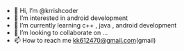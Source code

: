 - 👋 Hi, I’m @krrishcoder
- 👀 I’m interested in android development
- 🌱 I’m currently learning c++ , java , android development
- 💞️ I’m looking to collaborate on ...
- 📫 How to reach me kk612470@gmail.com(gmail)

<!---
krrishcoder/krrishcoder is a ✨ special ✨ repository because its `README.md` (this file) appears on your GitHub profile.
You can click the Preview link to take a look at your changes.
--->
